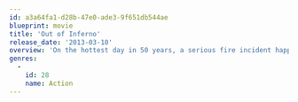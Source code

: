 ```yaml
---
id: a3a64fa1-d28b-47e0-ade3-9f651db544ae
blueprint: movie
title: 'Out of Inferno'
release_date: '2013-03-10'
overview: 'On the hottest day in 50 years, a serious fire incident happened to a busy commercial tower, a gaggle of fire fighters with an indestructible enthusiasm are going to save lives.'
genres:
  -
    id: 28
    name: Action
---
```


